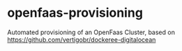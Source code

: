 # openfaas-provisioning
Automated provisioning of an OpenFaas Cluster, based on https://github.com/vertigobr/dockeree-digitalocean
